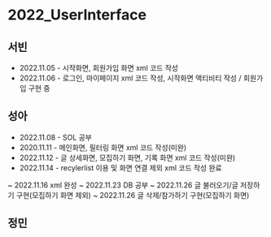 ﻿# 2022_UserInterface


## 서빈
- 2022.11.05 - 시작화면, 회원가입 화면 xml 코드 작성
- 2022.11.06 - 로그인, 마이페이지 xml 코드 작성, 시작화면 액티비티 작성 / 회원가입 구현 중



## 성아
- 2022.11.08 - SOL 공부
- 2020.11.11 - 메인화면, 필터링 화면 xml 코드 작성(미완)
- 2022.11.12 - 글 상세화면, 모집하기 화면, 기록 화면 xml 코드 작성(미완)
- 2022.11.14 - recylerlist 이용 및 화면 연결 제외 xml 코드 작성 완료

~ 2022.11.16 xml 완성
~ 2022.11.23 DB 공부
~ 2022.11.26 글 불러오기/글 저장하기 구현(모집하기 화면 제외)
~ 2022.11.26 글 삭제/참가하기 구현(모집하기 화면)


## 정민
